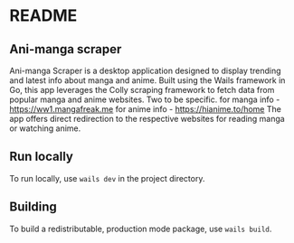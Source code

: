 # README

## Ani-manga scraper

Ani-manga Scraper is a desktop application designed to display trending and latest info about manga and anime. Built using the Wails framework in Go, this app leverages the Colly scraping framework to fetch data from popular manga and anime websites. Two to be specific. 
for manga info - https://ww1.mangafreak.me
for anime info - https://hianime.to/home
The app offers direct redirection to the respective websites for reading manga or watching anime.


## Run locally

To run locally, use `wails dev` in the project directory.

## Building

To build a redistributable, production mode package, use `wails build`.
